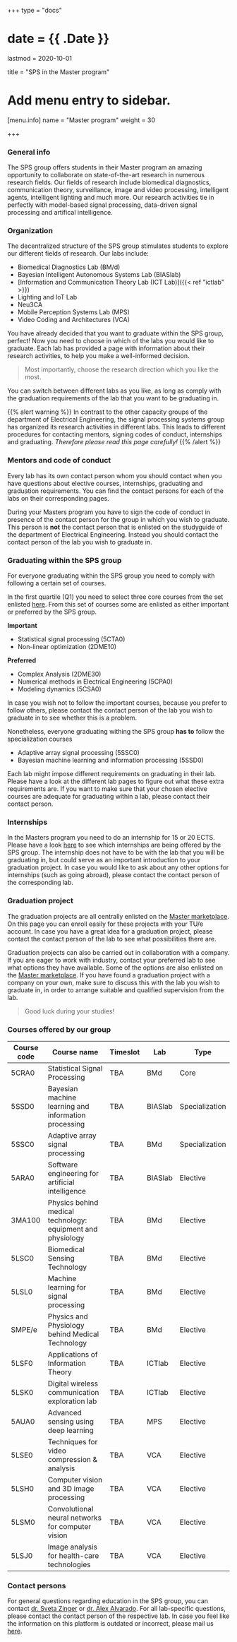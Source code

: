 +++
type = "docs"

# date = {{ .Date }}
lastmod = 2020-10-01

title = "SPS in the Master program"

# Add menu entry to sidebar.
[menu.info]
  name = "Master program"
  weight = 30

+++

### General info
The SPS group offers students in their Master program an amazing opportunity to collaborate on state-of-the-art research in numerous research fields.
Our fields of research include biomedical diagnostics, communication theory, surveillance, image and video processing, intelligent agents, intelligent lighting and much more.
Our research activities tie in perfectly with model-based signal processing, data-driven signal processing and artifical intelligence.

### Organization
The decentralized structure of the SPS group stimulates students to explore our different fields of research.
Our labs include:
- Biomedical Diagnostics Lab (BM/d)
- Bayesian Intelligent Autonomous Systems Lab (BIASlab)
- [Information and Communication Theory Lab (ICT Lab)]({{< ref "ictlab" >}})
- Lighting and IoT Lab
- Neu3CA
- Mobile Perception Systems Lab (MPS)
- Video Coding and Architectures (VCA)

You have already decided that you want to graduate within the SPS group, perfect!
Now you need to choose in which of the labs you would like to graduate.
Each lab has provided a page with information about their research activities, to help you make a well-informed decision.
> Most importantly, choose the research direction which you like the most.

You can switch between different labs as you like, as long as comply with the graduation requirements of the lab that you want to be graduating in.

{{% alert warning %}}
In contrast to the other capacity groups of the department of Electrical Engineering, the signal processing systems group has organized its research activities in different labs. This leads to different procedures for contacting mentors, signing codes of conduct, internships and graduating. *Therefore please read this page carefully!*
{{% /alert %}}


### Mentors and code of conduct
Every lab has its own contact person whom you should contact when you have questions about elective courses, internships, graduating and graduation requirements.
You can find the contact persons for each of the labs on their corresponding pages.

During your Masters program you have to sign the code of conduct in presence of the contact person for the group in which you wish to graduate.
This person is **not** the contact person that is enlisted on the studyguide of the department of Electrical Engineering.
Instead you should contact the contact person of the lab you wish to graduate in.


### Graduating within the SPS group
For everyone graduating within the SPS group you need to comply with following a certain set of courses.

In the first quartile (Q1) you need to select three core courses from the set enlisted [here](https://studiegids.tue.nl/opleidingen/graduate-school/masters-programs/electrical-engineering/curriculum/core-courses/).
From this set of courses some are enlisted as either important or preferred by the SPS group.

**Important**
- Statistical signal processing (5CTA0)
- Non-linear optimization (2DME10)

**Preferred**
- Complex Analysis (2DME30)
- Numerical methods in Electrical Engineering (5CPA0)
- Modeling dynamics (5CSA0)

In case you wish not to follow the important courses, because you prefer to follow others, please contact the contact person of the lab you wish to graduate in to see whether this is a problem.

Nonetheless, everyone graduating withing the SPS group **has to** follow the specialization courses
- Adaptive array signal processing (5SSC0)
- Bayesian machine learning and information processing (5SSD0)

Each lab might impose different requirements on graduating in their lab.
Please have a look at the different lab pages to figure out what these extra requirements are.
If you want to make sure that your chosen elective courses are adequate for graduating within a lab, please contact their contact person.


### Internships
In the Masters program you need to do an internship for 15 or 20 ECTS.
Please have a look [here](https://master.ele.tue.nl/) to see which internships are being offered by the SPS group.
The internship does not have to be with the lab that you will be graduating in, but could serve as an important introduction to your graduation project.
In case you would like to ask about any other options for internships (such as going abroad), please contact the contact person of the corresponding lab.


### Graduation project
The graduation projects are all centrally enlisted on the [Master marketplace](https://master.ele.tue.nl/).
On this page you can enroll easily for these projects with your TU/e account.
In case you have a great idea for a graduation project, please contact the contact person of the lab to see what possibilities there are.

Graduation projects can also be carried out in collaboration with a company.
If you are eager to work with industry, contact your preferred lab to see what options they have available.
Some of the options are also enlisted on the [Master marketplace](https://master.ele.tue.nl/).
If you have found a graduation project with a company on your own, make sure to discuss this with the lab you wish to graduate in, in order to arrange suitable and qualified supervision from the lab.

> Good luck during your studies!

### Courses offered by our group
| Course code   | Course name                                                   | Timeslot      | Lab         | Type            |
|---------------|---------------------------------------------------------------|---------------|-------------|-----------------|
|    5CRA0      |   Statistical Signal Processing                               | TBA           | BMd         | Core            |
|    5SSD0      |   Bayesian machine learning and information processing        | TBA           | BIASlab     | Specialization  |
|    5SSC0      |   Adaptive array signal processing                            | TBA           | BMd         | Specialization  |
|    5ARA0      |   Software engineering for artificial intelligence            | TBA           | BIASlab     | Elective        |
|    3MA100     |   Physics behind medical technology: equipment and physiology | TBA           | BMd         | Elective        |
|    5LSC0      |   Biomedical Sensing Technology                               | TBA           | BMd         | Elective        |
|    5LSL0      |   Machine learning for signal processing                      | TBA           | BMd         | Elective        |
|    SMPE/e     |   Physics and Physiology behind Medical Technology            | TBA           | BMd         | Elective        |
|    5LSF0      |   Applications of Information Theory                          | TBA           | ICTlab      | Elective        |
|    5LSK0      |   Digital wireless communication exploration lab              | TBA           | ICTlab      | Elective        |
|    5AUA0      |   Advanced sensing using deep learning                        | TBA           | MPS         | Elective        |
|    5LSE0      |   Techniques for video compression & analysis                 | TBA           | VCA         | Elective        |
|    5LSH0      |   Computer vision and 3D image processing                     | TBA           | VCA         | Elective        |
|    5LSM0      |   Convolutional neural networks for computer vision           | TBA           | VCA         | Elective        |
|    5LSJ0      |   Image analysis for health-care technologies                 | TBA           | VCA         | Elective        |

### Contact persons
For general questions regarding education in the SPS group, you can contact <a href="mailto:s.zinger@tue.nl?subject=[SPS Education]%20{specify question here}">dr. Sveta Zinger</a> or <a href="mailto:a.alvarado@tue.nl?subject=[SPS Education]%20{specify question here}">dr. Alex Alvarado</a>. For all lab-specific questions, please contact the contact person of the respective lab. In case you feel like the information on this platform is outdated or incorrect, please mail us <a href="mailto:s.zinger@tue.nl;a.alvarado@tue.nl?cc=sps.education@tue.nl&subject=[SPS Education]%20{specify question here}">here</a>.
